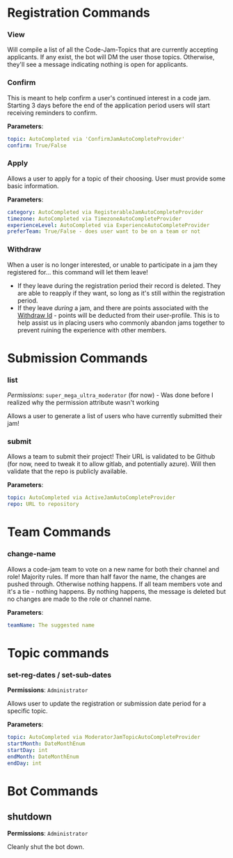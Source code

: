 # Registration Commands

### View

Will compile a list of all the Code-Jam-Topics that are currently accepting applicants. If any exist, the bot will DM the user those topics. Otherwise, they'll see a message indicating nothing is open for applicants.

### Confirm

This is meant to help confirm a user's continued interest in a code jam. Starting 3 days before the end of the application period users will start receiving reminders to confirm. 

**Parameters**:
```yml
topic: AutoCompleted via 'ConfirmJamAutoCompleteProvider'
confirm: True/False
```

### Apply

Allows a user to apply for a topic of their choosing. User must provide some basic information.

**Parameters**:
```yml
category: AutoCompleted via RegisterableJamAutoCompleteProvider
timezone: AutoCompleted via TimezoneAutoCompleteProvider
experienceLevel: AutoCompleted via ExperienceAutoCompleteProvider
preferTeam: True/False - does user want to be on a team or not
```

### Withdraw

When a user is no longer interested, or unable to participate in a jam they registered for... this command will let them leave! 

- If they leave during the registration period their record is deleted. They are able to reapply if they want, so long as it's still within the registration period.
- If they leave *during* a jam, and there are points associated with the [Withdraw Id](https://github.com/Programming-Simplified-Community/CommunityBot/blob/main/Data/CodeJam/Topic.cs#L51) - points will be deducted from their user-profile. This is to help assist us in placing users who commonly abandon jams together to prevent ruining the experience with other members.

# Submission Commands

### list

*Permissions*: `super_mega_ultra_moderator` (for now) - Was done before I realized why the permission attribute wasn't working

Allows a user to generate a list of users who have currently submitted their jam!

### submit

Allows a team to submit their project! Their URL is validated to be Github (for now, need to tweak it to allow gitlab, and potentially azure).
Will then validate that the repo is publicly available.

**Parameters**:
```yml
topic: AutoCompleted via ActiveJamAutoCompleteProvider
repo: URL to repository
```

# Team Commands

### change-name

Allows a code-jam team to vote on a new name for both their channel and role! Majority rules. If more than half favor the name, the changes are pushed through. Otherwise nothing happens. If all team members vote and it's a tie - nothing happens.
By nothing happens, the message is deleted but no changes are made to the role or channel name.

**Parameters**:
```yml
teamName: The suggested name
```

# Topic commands

### set-reg-dates / set-sub-dates

**Permissions**: `Administrator`

Allows user to update the registration or submission date period for a specific topic.

**Parameters**:
```yml
topic: AutoCompleted via ModeratorJamTopicAutoCompleteProvider
startMonth: DateMonthEnum
startDay: int
endMonth: DateMonthEnum
endDay: int
```

# Bot Commands

## shutdown

**Permissions**: `Administrator`

Cleanly shut the bot down.